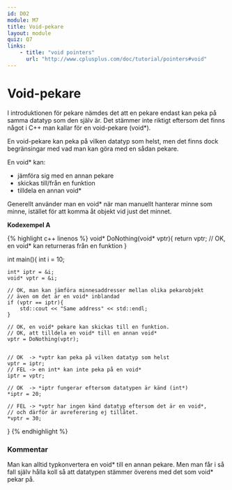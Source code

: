 ```yaml
---
id: D02
module: M7
title: Void-pekare
layout: module
quiz: Q7
links:
    - title: "void pointers"
      url: "http://www.cplusplus.com/doc/tutorial/pointers#void"
---
```


# Void-pekare

I introduktionen för pekare nämdes det att en pekare endast kan peka på samma datatyp som den själv är.
Det stämmer inte riktigt eftersom det finns något i C++ man kallar för en void-pekare (void*).

En void-pekare kan peka på vilken datatyp som helst, 
men det finns dock begränsingar med vad man kan göra med en sådan pekare.

En void* kan:

* jämföra sig med en annan pekare
* skickas till/från en funktion
* tilldela en annan void*

Generellt använder man en void* när man manuellt hanterar minne som minne, 
istället för att komma åt objekt vid just det minnet.

__Kodexempel A__

{% highlight c++ linenos %}
void* DoNothing(void* vptr){
    return vptr; // OK, en void* kan returneras från en funktion
}
 
int main(){
    int i = 10;
 
    int* iptr = &i;
    void* vptr = &i;
     
    // OK, man kan jämföra minnesaddresser mellan olika pekarobjekt
    // även om det är en void* inblandad
    if (vptr == iptr){
        std::cout << "Same address" << std::endl;
    }
 
    // OK, en void* pekare kan skickas till en funktion.
    // OK, att tilldela en void* till en annan void*
    vptr = DoNothing(vptr); 
                             
 
    // OK  -> *vptr kan peka på vilken datatyp som helst
    vptr = iptr;
    // FEL -> en int* kan inte peka på en void*
    iptr = vptr;
     
    // OK  -> *iptr fungerar eftersom datatypen är känd (int*)
    *iptr = 20;
     
    // FEL -> *vptr har ingen känd datatyp eftersom det är en void*,
    // och därför är avreferering ej tillåtet.
    *vptr = 30;     
                     
}
{% endhighlight %}

### Kommentar

Man kan alltid typkonvertera en void* till en annan pekare.
Men man får i så fall själv hålla koll så att datatypen stämmer överens med det som void* pekar på.
